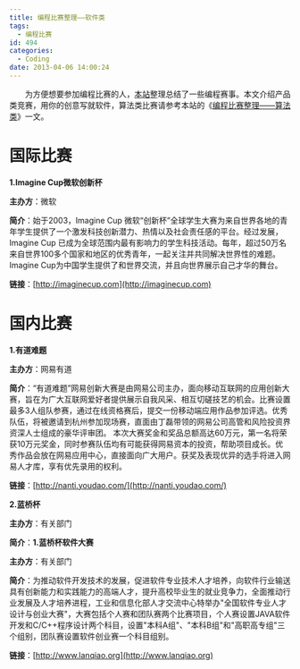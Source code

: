 ```yaml
---
title: 编程比赛整理——软件类
tags:
  - 编程比赛
id: 494
categories:
  - Coding
date: 2013-04-06 14:00:24
---
```


　　为方便想要参加编程比赛的人，[本站](http://www.itoldme.net)整理总结了一些编程赛事。本文介绍产品类竞赛，用你的创意写就软件，算法类比赛请参考本站的《[编程比赛整理——算法类](http://www.itoldme.net/archives/454)》一文。

# 国际比赛

**1.Imagine Cup微软创新杯**

**主办方**：微软

**简介**：始于2003，Imagine Cup 微软“创新杯”全球学生大赛为来自世界各地的青年学生提供了一个激发科技创新潜力、热情以及社会责任感的平台。经过发展，Imagine Cup 已成为全球范围内最有影响力的学生科技活动。每年，超过50万名来自世界100多个国家和地区的优秀青年，一起关注并共同解决世界性的难题。Imagine Cup为中国学生提供了和世界交流，并且向世界展示自己才华的舞台。

**链接**：[http://imaginecup.com](http://imaginecup.com) </br>

# 国内比赛

**1.有道难题**

**主办方**：网易有道

**简介**：“有道难题”网易创新大赛是由网易公司主办，面向移动互联网的应用创新大赛，旨在为广大互联网爱好者提供展示自我风采、相互切磋技艺的机会。比赛设置最多3人组队参赛，通过在线资格赛后，提交一份移动端应用作品参加评选。优秀队伍，将被邀请到杭州参加现场赛，直面由丁磊带领的网易公司高管和风险投资界资深人士组成的豪华评审团。 本次大赛奖金和奖品总额高达60万元，第一名将荣获10万元奖金，同时参赛队伍均有可能获得网易资本的投资，帮助项目成长。优秀作品会放在网易应用中心，直接面向广大用户。获奖及表现优异的选手将进入网易人才库，享有优先录用的权利。

**链接**：[http://nanti.youdao.com/](http://nanti.youdao.com/)

**2.蓝桥杯**

**主办方**：有关部门

**简介**：**1.蓝桥杯软件大赛**

**主办方**：有关部门

**简介**：为推动软件开发技术的发展，促进软件专业技术人才培养，向软件行业输送具有创新能力和实践能力的高端人才，提升高校毕业生的就业竞争力，全面推动行业发展及人才培养进程，工业和信息化部人才交流中心特举办"全国软件专业人才设计与创业大赛"，大赛包括个人赛和团队赛两个比赛项目，个人赛设置JAVA软件开发和C/C++程序设计两个科目，设置"本科A组"、"本科B组"和"高职高专组"三个组别，团队赛设置软件创业赛一个科目组别。

**链接**：[http://www.lanqiao.org](http://www.lanqiao.org)
